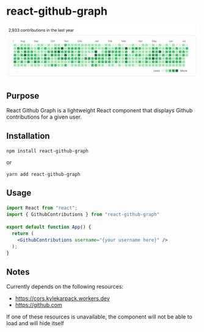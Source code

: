 # react-github-graph

![React Github Graph Sample](https://raw.githubusercontent.com/kylekarpack/react-github-graph/main/demo.png "Example usage")

## Purpose

React Github Graph is a lightweight React component that displays Github contributions for a given user. 

## Installation
```
npm install react-github-graph
```

or

```
yarn add react-github-graph
```

## Usage

```jsx
import React from "react";
import { GithubContributions } from "react-github-graph"

export default function App() {
  return (
    <GithubContributions username="{your username here}" />
  );
}
```

## Notes
Currently depends on the following resources:
- https://cors.kylekarpack.workers.dev
- https://github.com

If one of these resources is unavailable, the component will not be able to load and will hide itself
